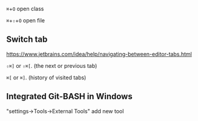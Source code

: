 
`⌘`+`O`        open class

`⌘`+`⇧`+`O`    open file


Switch tab
-----------
https://www.jetbrains.com/idea/help/navigating-between-editor-tabs.html

`⇧⌘]` or `⇧⌘[`. (the next or previous tab)

`⌘[` or `⌘]`.  (history of visited tabs)


Integrated Git-BASH in Windows
------------------------------
"settings->Tools->External Tools" add new tool

